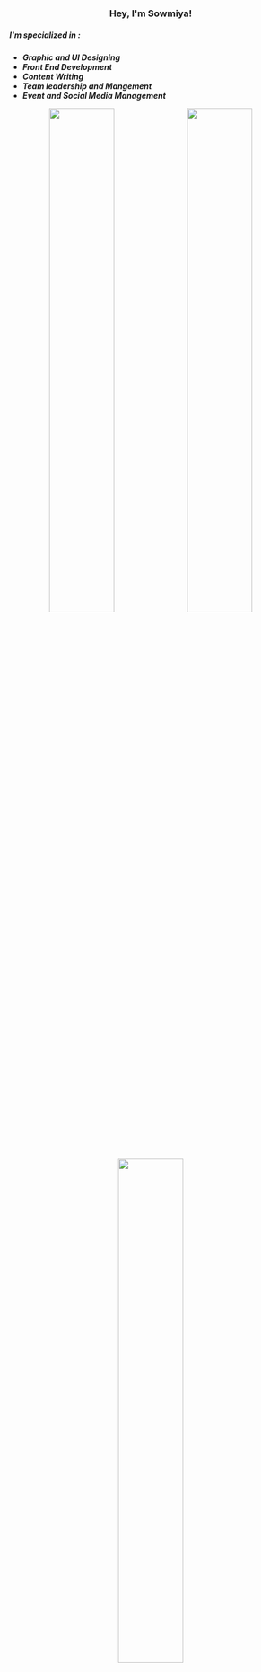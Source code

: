 <h3 align="center"> Hey, I'm Sowmiya!</h3>
<p align="centre"> 
<h5>I'm specialized in :<h5>
  <ul><b>
    <li> Graphic and UI  Designing </li>
    <li> Front End Development </li>
    <li> Content Writing </li>
    <li>Team leadership and Mangement</li> 
    <li> Event and Social Media Management </li>
  </ul></b>
</p>

<p align="center">
  
  <img width="48%" src="https://github-readme-stats.vercel.app/api?username=sowmiya-venkatesan&show_icons=true&theme=tokyonight" />
  <img width="48%" src="https://github-readme-streak-stats.herokuapp.com/?user=sowmiya-venkatesan&theme=tokyonight" />
  <img width="48%" src="https://github-readme-stats.vercel.app/api/top-langs/?username=sowmiya-venkatesan&show_icons=true&theme=tokyonight" />
</p>


<br> 
<h3 align="center">Testimonials</h3>
<h3 align="center">❝</h3>

<table>
  <tr>
    <th>Author</th>
    <th align ="left">Message</th>
  </tr>
  <tr>
    <td><a target="_blank" href="https://www.linkedin.com/in/palem-imran-27678b148/">Palam Imran</a></td>
    <td>I worked with Sowmiya in marketing and designing domains. Her contributions are always respectful, intelligent, creative, and well thought out. I'd recommend her with any project/company that requires the very best in execution!</td>
  </tr>
 <tr>
    <td><a target="_blank" href="https://www.linkedin.com/in/prakriti-rashi-she-her-89050290/">Prakriti Rashi</a></td>
    <td>Sowmiya has been a great asset to us. As an intern she has outdone herself. Her skill set in graphics is very impressive!!</td>
  </tr>
 <tr>
    <td><a target="_blank" href="https://www.linkedin.com/in/akshit-gairola-4447109b/">Akshit Gairola</a></td>
    <td>Sowmiya worked with me as an Internshala Training Captain to help students learn new skills through Internshala Trainings. Sowmiya is not only a reliable and forward-thinking person but also an inspiring team player. As a Training Captain, Sowmiya has shown a variety of skills like leadership, strategy, and communication. Sowmiya is truly wonderful to work with and would definitely be an asset to any company.</td>
  </tr>
  </table>
<h3 align="center">❞</h3>
 

<h2 align="center">Connect with me on </h2>


<br>

[![Linkedin Badge](https://img.shields.io/badge/-Sowmiya%20V-blue?style=flat-square&logo=Linkedin&logoColor=fffffff&link=https://www.linkedin.com/in/sowmiyavenkatesan/)](https://www.linkedin.com/in/sowmiyavenkatesan)
[![Instagram Badge](https://img.shields.io/badge/-sowmiya_dezigner-purple?style=flat-square&logo=Instagram&logoColor=ffffff&link=https://instagram.com/sowmiya_dezigner/)](https://instagram.com/sowmiya_dezigner)

[![Behance Badge](https://img.shields.io/badge/-sowmiya%20venkatesan-blue?style=flat-square&labelColor=000000&logo=Behance&link=https://www.behance.net/sowmiyavenkatesan/)](https://www.behance.net/sowmiyavenkatesan)



<br>
  <p align="centre"> <img src="https://komarev.com/ghpvc/?username=sowmiya-venkatesan&label=Profile%20views&color=0e75b6&style=flat" alt="sowmiya-venkatesan" />&nbsp;&nbsp;</a> <a href="https://twitter.com/im_sowmiya"><img src="https://img.shields.io/twitter/follow/im_sowmiya?style=social"></a>&nbsp;&nbsp;</p>



